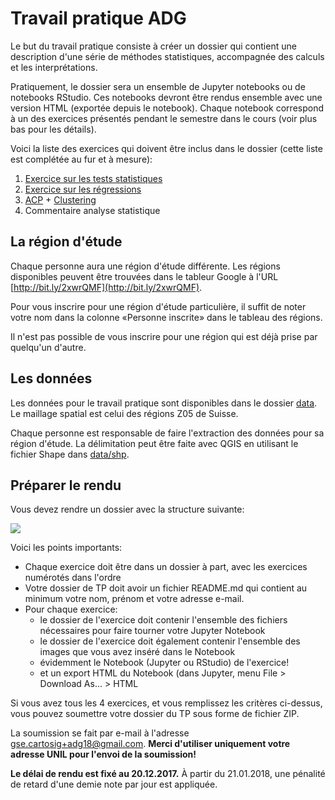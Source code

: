 # Travail pratique ADG

Le but du travail pratique consiste à créer un dossier qui contient une description d'une série de méthodes statistiques, accompagnée des calculs et les interprétations.

Pratiquement, le dossier sera un ensemble de Jupyter notebooks ou de notebooks RStudio. Ces notebooks devront être rendus ensemble avec une version HTML (exportée depuis le notebook). Chaque notebook correspond à un des exercices présentés pendant le semestre dans le cours (voir plus bas pour les détails).

Voici la liste des exercices qui doivent être inclus dans le dossier (cette liste est complétée au fur et à mesure):

1. [Exercice sur les tests statistiques](../17-tests-statistiques/exercice-tests-statistiques.md)
2. [Exercice sur les régressions](../26-glm/4-exercice-regression.md)
3. [ACP](../30-acp) + [Clustering](../40-clustering)
4. Commentaire analyse statistique


## La région d'étude

Chaque personne aura une région d'étude différente. Les régions disponibles peuvent être trouvées dans le tableur Google à l'URL [http://bit.ly/2xwrQMF](http://bit.ly/2xwrQMF).

Pour vous inscrire pour une région d'étude particulière, il suffit de noter votre nom dans la colonne «Personne inscrite» dans le tableau des régions.

Il n'est pas possible de vous inscrire pour une région qui est déjà prise par quelqu'un d'autre.

## Les données

Les données pour le travail pratique sont disponibles dans le dossier [data](../data). Le maillage spatial est celui des régions Z05 de Suisse.

Chaque personne est responsable de faire l'extraction des données pour sa région d'étude. La délimitation peut être faite avec QGIS en utilisant le fichier Shape dans [data/shp](../data/shp).


## Préparer le rendu

Vous devez rendre un dossier avec la structure suivante:

![](figures/structure-dossier-rendu.png)

Voici les points importants:

- Chaque exercice doit être dans un dossier à part, avec les exercices numérotés dans l'ordre
- Votre dossier de TP doit avoir un fichier README.md qui contient au minimum votre nom, prénom et votre adresse e-mail.
- Pour chaque exercice:
	- le dossier de l'exercice doit contenir l'ensemble des fichiers nécessaires pour faire tourner votre Jupyter Notebook
	- le dossier de l'exercice doit également contenir l'ensemble des images que vous avez inséré dans le Notebook
	- évidemment le Notebook (Jupyter ou RStudio) de l'exercice!
	- et un export HTML du Notebook (dans Jupyter, menu File > Download As... > HTML

Si vous avez tous les 4 exercices, et vous remplissez les critères ci-dessus, vous pouvez soumettre votre dossier du TP sous forme de fichier ZIP. 

La soumission se fait par e-mail à l'adresse [gse.cartosig+adg18@gmail.com](mailto:gse.cartosig+adg18@gmail.com). **Merci d'utiliser uniquement votre adresse UNIL pour l'envoi de la soumission!**

**Le délai de rendu est fixé au 20.12.2017.** À partir du 21.01.2018, une pénalité de retard d'une demie note par jour est appliquée.